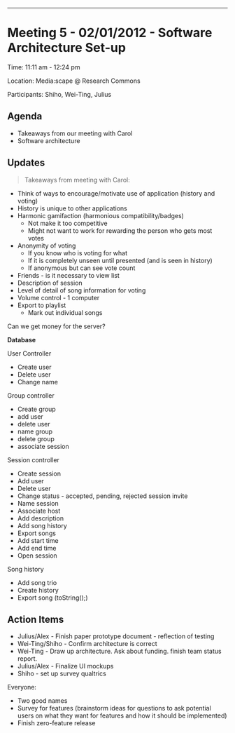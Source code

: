 


---


# Meeting 5 - 02/01/2012 - Software Architecture Set-up #

Time: 11:11 am - 12:24 pm

Location: Media:scape @ Research Commons

Participants: Shiho, Wei-Ting, Julius

## Agenda ##

  * Takeaways from our meeting with Carol
  * Software architecture

## Updates ##
> Takeaways from meeting with Carol:
  * Think of ways to encourage/motivate use of application (history and voting)
  * History is unique to other applications
  * Harmonic gamifaction (harmonious compatibility/badges)
    * Not make it too competitive
    * Might not want to work for rewarding the person who gets most votes
  * Anonymity of voting
    * If you know who is voting for what
    * If it is completely unseen until presented (and is seen in history)
    * If anonymous but can see vote count
  * Friends - is it necessary to view list
  * Description of session
  * Level of detail of song information for voting
  * Volume control - 1 computer
  * Export to playlist
    * Mark out individual songs

Can we get money for the server?

**Database**

User Controller
  * Create user
  * Delete user
  * Change name

Group controller
  * Create group
  * add user
  * delete user
  * name group
  * delete group
  * associate session

Session controller
  * Create session
  * Add user
  * Delete user
  * Change status - accepted, pending, rejected session invite
  * Name session
  * Associate host
  * Add description
  * Add song history
  * Export songs
  * Add start time
  * Add end time
  * Open session

Song history
  * Add song trio
  * Create history
  * Export song (toString();)

## Action Items ##
  * Julius/Alex - Finish paper prototype document - reflection of testing
  * Wei-Ting/Shiho - Confirm architecture is correct
  * Wei-Ting - Draw up architecture. Ask about funding. finish team status report.
  * Julius/Alex - Finalize UI mockups
  * Shiho - set up survey qualtrics

Everyone:
  * Two good names
  * Survey for features (brainstorm ideas for questions to ask potential users on what they want for features and how it should be implemented)
  * Finish zero-feature release